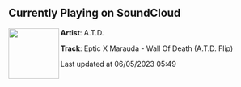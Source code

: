## Currently Playing on SoundCloud

[<img align="left" width="100" src="https://i1.sndcdn.com/artworks-4Tg8q81blvCndRrH-ZoswyA-t500x500.jpg">](https://soundcloud.com/atdmusic/eptic-x-marauda-wall-of-death-atd-flip)

**Artist**: A.T.D. 

**Track**: Eptic X Marauda - Wall Of Death (A.T.D. Flip)

Last updated at 06/05/2023 05:49
